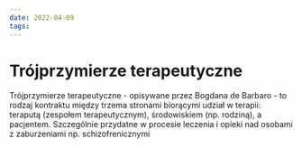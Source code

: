 ```yaml
---
date: 2022-04-09
tags: 
---
```

# Trójprzymierze terapeutyczne

Trójprzymierze terapeutyczne - opisywane przez Bogdana de Barbaro - to rodzaj kontraktu między trzema stronami biorącymi udział w terapii: teraputą (zespołem terapeutycznym), środowiskiem (np. rodziną), a pacjentem. Szczególnie przydatne w procesie leczenia i opieki nad osobami z zaburzeniami np. schizofrenicznymi